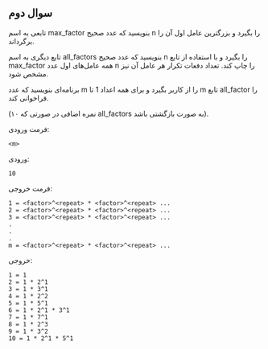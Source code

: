 ## سوال دوم
تابعی به اسم max_factor بنويسيد كه عدد صحيح n را بگيرد و بزرگترين عامل اول آن را برگرداند.

تابع ديگری به اسم all_factors بنويسيد كه عدد صحيح n را بگيرد و با استفاده از تابع max_factor همه عامل‌های اول عدد n را چاپ كند. تعداد دفعات تكرار هر عامل آن نيز مشخص شود.

برنامه‌ای بنويسيد كه عدد m را از كاربر بگيرد و برای همه اعداد 1 تا m تابع all_factor را فراخوانی كند.

(۱۰ نمره اضافی در صورتی كه all_factors به صورت بازگشتی باشد).

فرمت ورودی:

    <m>

ورودی:

	10

فرمت خروجی:

	1 = <factor>^<repeat> * <factor>^<repeat> ...
	2 = <factor>^<repeat> * <factor>^<repeat> ...
	3 = <factor>^<repeat> * <factor>^<repeat> ...
	.
	.
	.
	m = <factor>^<repeat> * <factor>^<repeat> ...

خروجی:

	1 = 1
	2 = 1 * 2^1
	3 = 1 * 3^1
	4 = 1 * 2^2
	5 = 1 * 5^1
	6 = 1 * 2^1 * 3^1
	7 = 1 * 7^1
	8 = 1 * 2^3
	9 = 1 * 3^2
	10 = 1 * 2^1 * 5^1